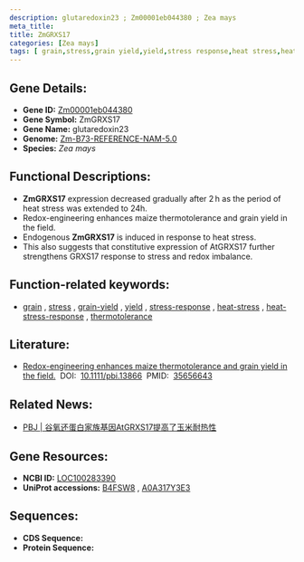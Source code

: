 ```yaml
---
description: glutaredoxin23 ; Zm00001eb044380 ; Zea mays
meta_title:
title: ZmGRXS17
categories: [Zea mays]
tags: [ grain,stress,grain yield,yield,stress response,heat stress,heat stress response,thermotolerance ]
---
```


## Gene Details:
- **Gene ID:**	[Zm00001eb044380](https://www.maizegdb.org/gene_center/gene/Zm00001eb044380)
- **Gene Symbol:** ZmGRXS17
- **Gene Name:** glutaredoxin23
- **Genome:** [Zm-B73-REFERENCE-NAM-5.0](https://www.maizegdb.org/genome/assembly/Zm-B73-REFERENCE-NAM-5.0)
- **Species:** *Zea mays*

## Functional Descriptions:
   - **ZmGRXS17** expression decreased gradually after 2 h as the period of heat stress was extended to 24h.
   - Redox-engineering enhances maize thermotolerance and grain yield in the field.
   - Endogenous **ZmGRXS17** is induced in response to heat stress.
   - This also suggests that constitutive expression of AtGRXS17 further strengthens GRXS17 response to stress and redox imbalance.

## Function-related keywords:
- [grain](/tags/grain/)&nbsp;,&nbsp;[stress](/tags/stress/)&nbsp;,&nbsp;[grain-yield](/tags/grain-yield/)&nbsp;,&nbsp;[yield](/tags/yield/)&nbsp;,&nbsp;[stress-response](/tags/stress-response/)&nbsp;,&nbsp;[heat-stress](/tags/heat-stress/)&nbsp;,&nbsp;[heat-stress-response](/tags/heat-stress-response/)&nbsp;,&nbsp;[thermotolerance](/tags/thermotolerance/)

## Literature:
   - [Redox-engineering enhances maize thermotolerance and grain yield in the field.]( https://onlinelibrary.wiley.com/doi/10.1111/pbi.13866)&nbsp;&nbsp;DOI:&nbsp;&nbsp;[10.1111/pbi.13866](https://onlinelibrary.wiley.com/doi/10.1111/pbi.13866)&nbsp;&nbsp;PMID:&nbsp;&nbsp;[35656643](https://pubmed.ncbi.nlm.nih.gov/35656643/)

## Related News:
   - [PBJ | 谷氧还蛋白家族基因AtGRXS17提高了玉米耐热性](https://mp.weixin.qq.com/s?__biz=MzIyOTY2NDYyNQ==&mid=2247542300&idx=5&sn=ab684ffa5c48f970d8afca7b0ab57b34&chksm=e8bd5402dfcadd14e1db51de9f5195b0fbe6c8200b9c77ff83859e83a8d8084235762655740d&scene=27#wechat_redirect)

## Gene Resources:
- **NCBI ID:** [LOC100283390](https://www.ncbi.nlm.nih.gov/gene/?term=LOC100283390)
- **UniProt accessions:** [B4FSW8](https://www.uniprot.org/uniprotkb/B4FSW8/entry)&nbsp;,&nbsp;[A0A317Y3E3](https://www.uniprot.org/uniprotkb/A0A317Y3E3/entry)



## Sequences:
- **CDS Sequence:**
- **Protein Sequence:**
